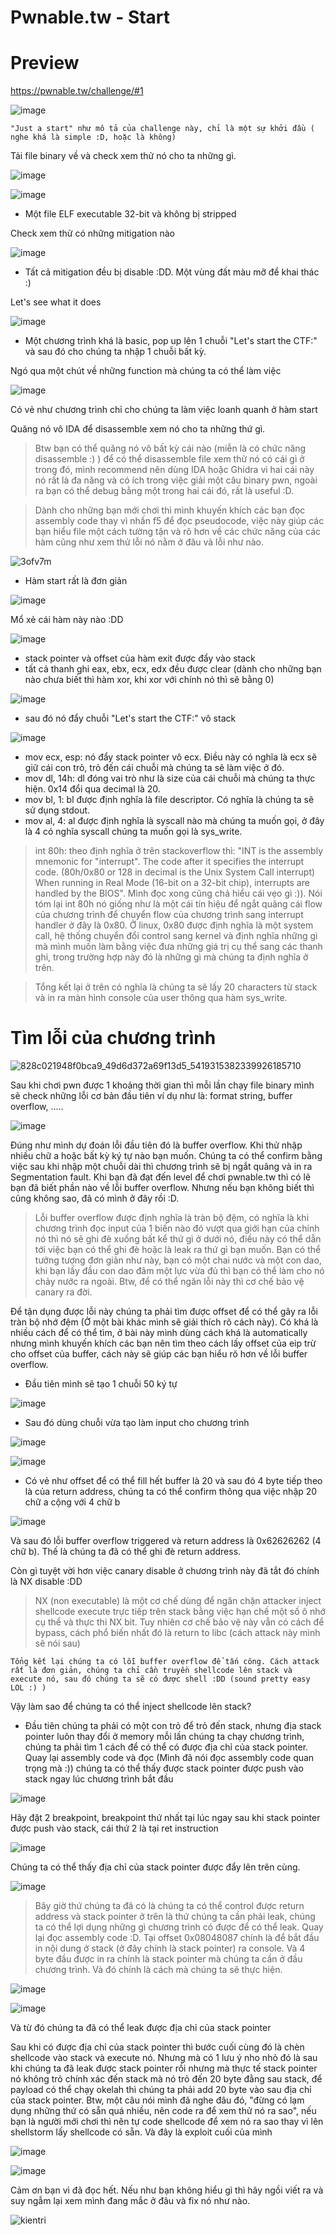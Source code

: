 # Pwnable.tw - Start
# Preview
https://pwnable.tw/challenge/#1


![image](https://user-images.githubusercontent.com/90976397/175880176-b2aaf146-d684-4e84-afa7-504fbd3be629.png)

 ```"Just a start" như mô tả của challenge này, chỉ là một sự khởi đầu ( nghe khá là simple :D, hoặc là không) ```

Tải file binary về và check xem thử nó cho ta những gì. 

![image](https://user-images.githubusercontent.com/90976397/175884743-683e415b-e2e6-4dc9-9733-1dfcd954d1d3.png)



![image](https://user-images.githubusercontent.com/90976397/175884807-838589d1-163d-4ad3-b138-c6ece7c57af8.png)

* Một file ELF executable 32-bit và không bị stripped

Check xem thử có những mitigation nào

![image](https://user-images.githubusercontent.com/90976397/175885003-ccb50269-6c33-4629-b134-9860e8658094.png)

* Tất cả mitigation đều bị disable :DD. Một vùng đất màu mỡ để khai thác :) 

Let's see what it does 

![image](https://user-images.githubusercontent.com/90976397/175885844-aa895b96-065f-43a2-9b01-f9875cc7f257.png) 

* Một chương trình khá là basic, pop up lên 1 chuỗi "Let's start the CTF:" và sau đó cho chúng ta nhập 1 chuỗi bất kỳ. 

Ngó qua một chút về những function mà chúng ta có thể làm việc 

![image](https://user-images.githubusercontent.com/90976397/175886352-51883eed-aa36-4439-82c6-f624c9b632bf.png)

Có vẻ như chương trình chỉ cho chúng ta làm việc loanh quanh ở hàm start

Quăng nó vô IDA để disassemble xem nó cho ta những thứ gì.
> Btw bạn có thể quăng nó vô bất kỳ cái nào (miễn là có chức năng disassemble :) ) để có thể disassemble file xem thử nó có cái gì ở trong đó, mình recommend nên dùng IDA hoặc Ghidra vì hai cái này nó rất là đa năng và có ích trong việc giải một câu binary pwn, ngoài ra bạn có thể debug bằng một trong hai cái đó, rất là useful :D. 

> Dành cho những bạn mới chơi thì mình khuyến khích các bạn đọc assembly code thay vì nhấn f5 để đọc pseudocode, việc này giúp các bạn hiểu file một cách tường tận và rõ hơn về các chức năng của các hàm cũng như xem thử lỗi nó nằm ở đâu và lỗi như nào. 

![3ofv7m](https://user-images.githubusercontent.com/90976397/175890901-50b50e64-cfd2-4724-82bb-7babe46deb9c.png)



* Hàm start rất là đơn giản 

![image](https://user-images.githubusercontent.com/90976397/175888356-077a2d13-d2a5-4d4b-9245-70cabe8c67be.png)

Mổ xẻ cái hàm này nào :DD 

![image](https://user-images.githubusercontent.com/90976397/175891190-214acf7a-06ef-4c3f-b78c-c6828cdcd080.png)

* stack pointer và offset của hàm exit được đẩy vào stack 
* tất cả thanh ghi eax, ebx, ecx, edx đều được clear (dành cho những bạn nào chưa biết thì hàm xor, khi xor với chính nó thì sẽ bằng 0)

![image](https://user-images.githubusercontent.com/90976397/175892310-c6a26f3f-e6b1-4bb4-9423-b33dacbae285.png)

* sau đó nó đẩy chuỗi "Let's start the CTF:" vô stack 

![image](https://user-images.githubusercontent.com/90976397/175892914-bc4e3154-055b-4cdb-8f33-45f4e5be733b.png)

* mov ecx, esp: nó đẩy stack pointer vô ecx. Điều này có nghĩa là ecx sẽ giữ cái con trỏ, trỏ đến cái chuỗi mà chúng ta sẽ làm việc ở đó. 
* mov dl, 14h: dl đóng vai trò như là size của cái chuỗi mà chúng ta thực hiện. 0x14 đổi qua decimal là 20. 
* mov bl, 1: bl được định nghĩa là file descriptor. Có nghĩa là chúng ta sẽ sử dụng stdout. 
* mov al, 4: al được định nghĩa là syscall nào mà chúng ta muốn gọi, ở đây là 4 có nghĩa syscall chúng ta muốn gọi là sys_write. 
> int 80h: theo định nghĩa ở trên stackoverflow thì: "INT is the assembly mnemonic for "interrupt". The code after it specifies the interrupt code. (80h/0x80 or 128 in decimal is the Unix System Call interrupt) When running in Real Mode (16-bit on a 32-bit chip), interrupts are handled by the BIOS". Mình đọc xong cũng chả hiểu cái vẹo gì  :)). Nói tóm lại int 80h nó giống như là một cái tín hiệu để ngắt quãng cái flow của chương trình để chuyển flow của chương trình sang interrupt handler ở đây là 0x80. Ở linux, 0x80 được định nghĩa là một system call, hệ thống chuyển đổi control sang kernel và định nghĩa những gì mà mình muốn làm bằng việc đưa những giá trị cụ thể sang các thanh ghi, trong trường hợp này đó là những gì mà chúng ta định nghĩa ở trên.

> Tổng kết lại ở trên có nghĩa là chúng ta sẽ lấy 20 characters từ stack và in ra màn hình console của user thông qua hàm sys_write.

# Tìm lỗi của chương trình

![828c021948f0bca9_49d6d372a69f13d5_5419315382339926185710](https://user-images.githubusercontent.com/90976397/175903627-b380acd4-b575-4ef8-96f0-4c48ac2c09a2.jpg)

Sau khi chơi pwn được 1 khoảng thời gian thì mỗi lần chạy file binary mình sẽ check những lỗi cơ bản đầu tiên ví dụ như là: format string, buffer overflow, .....

![image](https://user-images.githubusercontent.com/90976397/175905326-136bd64b-02c8-4962-a90c-35653e3c8352.png)

Đúng như mình dự đoán lỗi đầu tiên đó là buffer overflow. Khi thử nhập nhiều chữ a hoặc bất kỳ ký tự nào bạn muốn. Chúng ta có thể confirm bằng việc sau khi nhập một chuỗi dài thì chương trình sẽ bị ngắt quãng và in ra Segmentation fault. 
Khi bạn đã đạt đến level để chơi pwnable.tw thì có lẽ bạn đã biết phần nào về lỗi buffer overflow. Nhưng nếu bạn không biết thì cũng không sao, đã có mình ở đây rồi :D. 
> Lỗi buffer overflow được định nghĩa là tràn bộ đệm, có nghĩa là khi chương trình đọc input của 1 biến nào đó vượt qua giới hạn của chính nó thì nó sẽ ghi đè xuống bất kể thứ gì ở dưới nó, điều này có thể dẫn tới việc bạn có thể ghi đè hoặc là leak ra thứ gì bạn muốn. Bạn có thể tưởng tượng đơn giản như này, bạn có một chai nước và một con dao, khi bạn lấy đầu con dao đâm một lực vừa đủ thì bạn có thể làm cho nó chảy nước ra ngoài. Btw, để có thể ngăn lỗi này thì cơ chế bảo vệ canary ra đời. 

Để tận dụng được lỗi này chúng ta phải tìm được offset để có thể gây ra lỗi tràn bộ nhớ đệm (Ở một bài khác mình sẽ giải thích rõ cách này). Có khá là nhiều cách để có thể tìm, ở bài này mình dùng cách khá là automatically nhưng mình khuyến khích các bạn nên tìm theo cách lấy offset của eip trừ cho offset của buffer, cách này sẽ giúp các bạn hiểu rõ hơn về lỗi buffer overflow.
* Đầu tiên mình sẽ tạo 1 chuỗi 50 ký tự 

![image](https://user-images.githubusercontent.com/90976397/175947712-991b2977-4a5d-4f55-bae5-ced62cc08d65.png)

* Sau đó dùng chuỗi vừa tạo làm input cho chương trình 

![image](https://user-images.githubusercontent.com/90976397/175947881-b4ebc347-0240-48da-9a25-a9008fed812d.png)

![image](https://user-images.githubusercontent.com/90976397/175948822-f3d6337c-ce6e-4791-8fd6-83011be71146.png)

* Có vẻ như offset để có thể fill hết buffer là 20 và sau đó 4 byte tiếp theo là của return address, chúng ta có thể confirm thông qua việc nhập 20 chữ a cộng với 4 chữ b

![image](https://user-images.githubusercontent.com/90976397/175960865-d534bcb1-15ec-4fff-b7a7-47bfb9d63d17.png)

Và sau đó lỗi buffer overflow triggered và return address là 0x62626262 (4 chữ b). Thế là chúng ta đã có thể ghi đè return address.



Còn gì tuyệt vời hơn việc canary disable ở chương trình này đã tắt đó chính là NX disable :DD 
> NX (non executable) là một cơ chế dùng để ngăn chặn attacker inject shellcode execute trực tiếp trên stack bằng việc hạn chế một số ô nhớ cụ thể và thực thi NX bit. Tuy nhiên cơ chế bảo vệ này vẫn có cách để bypass, cách phổ biến nhất đó là return to libc (cách attack này mình sẽ nói sau)

```Tổng kết lại chúng ta có lỗi buffer overflow để tấn công. Cách attack rất là đơn giản, chúng ta chỉ cần truyền shellcode lên stack và execute nó, sau đó chúng ta sẽ có được shell :DD (sound pretty easy LOL :) )```

Vậy làm sao để chúng ta có thể inject shellcode lên stack? 
* Đầu tiên chúng ta phải có một con trỏ để trỏ đến stack, nhưng địa stack pointer luôn thay đổi ở memory mỗi lần chúng ta chạy chương trình, chúng ta phải tìm 1 cách để có thể có được địa chỉ của stack pointer. Quay lại assembly code và đọc (Mình đã nói đọc assembly code quan trọng mà :)) chúng ta có thể thấy được stack pointer được push vào stack ngay lúc chương trình bắt đầu

![image](https://user-images.githubusercontent.com/90976397/175945499-bfde7bb1-1dfa-411c-9370-fd4f65fe6c3c.png)

Hãy đặt 2 breakpoint, breakpoint thứ nhất tại lúc ngay sau khi stack pointer được push vào stack, cái thứ 2 là tại ret instruction 

![image](https://user-images.githubusercontent.com/90976397/175946278-e850a718-ce85-4b23-a591-3530441bd500.png)

Chúng ta có thể thấy địa chỉ của stack pointer được đẩy lên trên cùng.

![image](https://user-images.githubusercontent.com/90976397/175950678-11b976eb-49cf-4699-896e-4a46758c7df9.png)

> Bây giờ thứ chúng ta đã có là chúng ta có thể control được return address và stack pointer ở trên là thứ chúng ta cần phải leak, chúng ta có thể lợi dụng những gì chương trình có được để có thể leak. Quay lại đọc assembly code :D. Tại offset 0x08048087 chính là để bắt đầu in nội dung ở stack (ở đây chính là stack pointer) ra console. Và 4 byte đầu được in ra chính là stack pointer mà chúng ta cần ở đầu chương trình. Và đó chính là cách mà chúng ta sẽ thực hiện.

![image](https://user-images.githubusercontent.com/90976397/175961425-4e24ad6e-68a6-4de6-b10d-8e799b47e067.png)

![image](https://user-images.githubusercontent.com/90976397/175954741-cdfe281b-e89f-4c78-a4b2-632ce353c320.png)

Và từ đó chúng ta đã có thể leak được địa chỉ của stack pointer

Sau khi có được địa chỉ của stack pointer thì bước cuối cùng đó là chèn shellcode vào stack và execute nó. Nhưng mà có 1 lưu ý nho nhỏ đó là sau khi chúng ta đã leak được stack pointer rồi nhưng mà thực tế stack pointer nó không trỏ chính xác đến stack mà nó trỏ đến 20 byte đằng sau stack, để payload có thể chạy okelah thì chúng ta phải add 20 byte vào sau địa chỉ của stack pointer. 
Btw, một câu nói mình đã nghe đâu đó, "đừng có lạm dụng những thứ có sẵn quá nhiều, nên code ra để xem thử nó ra sao", nếu bạn là người mới chơi thì nên tự code shellcode để xem nó ra sao thay vì lên shellstorm lấy shellcode có sẵn. 
Và đây là exploit cuối của mình 

![image](https://user-images.githubusercontent.com/90976397/175961546-e7a11ffa-00e9-49f2-a538-55e3a1f4a996.png)

![image](https://user-images.githubusercontent.com/90976397/175957620-212eb1c9-8313-441e-a2b4-879b6c73913d.png)

Cảm ơn bạn vì đã đọc hết. Nếu như bạn không hiểu gì thì hãy ngồi viết ra và suy ngẫm lại xem mình đang mắc ở đâu và fix nó như nào. 


![kientri](https://user-images.githubusercontent.com/90976397/175959023-4e678907-b395-4b52-9cc9-04fd382d8272.png)











